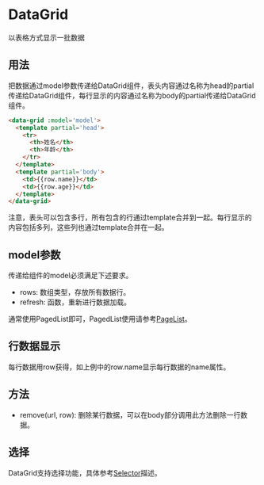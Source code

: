 # DataGrid

以表格方式显示一批数据

## 用法

把数据通过model参数传递给DataGrid组件，表头内容通过名称为head的partial传递给DataGrid组件，每行显示的内容通过名称为body的partial传递给DataGrid组件。

```html
<data-grid :model='model'>
  <template partial='head'>
    <tr>
      <th>姓名</th>
      <th>年龄</th>
    </tr>
  </template>
  <template partial='body'>
    <td>{{row.name}}</td>
    <td>{{row.age}}</td>
  </template>
</data-grid>
```

注意，表头可以包含多行，所有包含的行通过template合并到一起。每行显示的内容包括多列，这些列也通过template合并在一起。

## model参数

传递给组件的model必须满足下述要求。

- rows: 数组类型，存放所有数据行。
- refresh: 函数，重新进行数据加载。

通常使用PagedList即可，PagedList使用请参考[PageList](PagedList.md)。

## 行数据显示

每行数据用row获得，如上例中的row.name显示每行数据的name属性。

## 方法

- remove(url, row): 删除某行数据，可以在body部分调用此方法删除一行数据。

## 选择

DataGrid支持选择功能，具体参考[Selector](Selector.md)描述。
